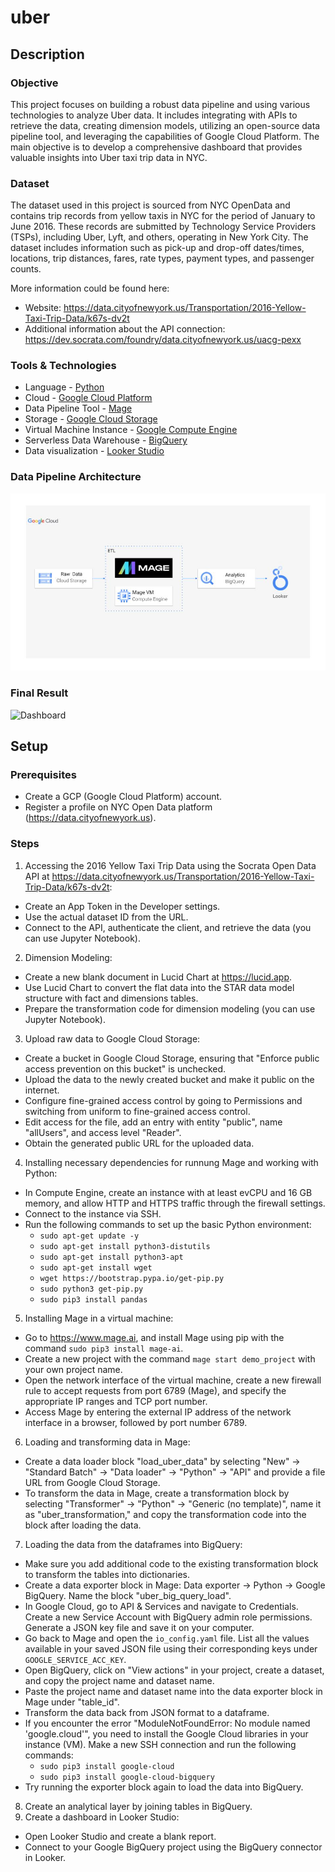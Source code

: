 # uber

## Description

### Objective

This project focuses on building a robust data pipeline and using various technologies to analyze Uber data. It includes integrating with APIs to retrieve the data, creating dimension models, utilizing an open-source data pipeline tool, and leveraging the capabilities of Google Cloud Platform. The main objective is to develop a comprehensive dashboard that provides valuable insights into Uber taxi trip data in NYC.

### Dataset

The dataset used in this project is sourced from NYC OpenData and contains trip records from yellow taxis in NYC for the period of January to June 2016. These records are submitted by Technology Service Providers (TSPs), including Uber, Lyft, and others, operating in New York City. The dataset includes information such as pick-up and drop-off dates/times, locations, trip distances, fares, rate types, payment types, and passenger counts. 

More information could be found here: 
- Website: https://data.cityofnewyork.us/Transportation/2016-Yellow-Taxi-Trip-Data/k67s-dv2t
- Additional information about the API connection: https://dev.socrata.com/foundry/data.cityofnewyork.us/uacg-pexx

### Tools & Technologies

- Language - [Python](https://www.python.org/)
- Cloud - [Google Cloud Platform](https://cloud.google.com/)
- Data Pipeline Tool - [Mage](https://www.mage.ai)
- Storage - [Google Cloud Storage](https://cloud.google.com/storage/)
- Virtual Machine Instance - [Google Compute Engine](https://cloud.google.com/compute)
- Serverless Data Warehouse - [BigQuery](https://cloud.google.com/bigquery/)
- Data visualization - [Looker Studio](https://lookerstudio.google.com/)

### Data Pipeline Architecture
![Architecture](https://github.com/umidmirzaev/uber/blob/main/images/architecture.jpg)

### Final Result
![Dashboard]()

## Setup

### Prerequisites

- Create a GCP (Google Cloud Platform) account.
- Register a profile on NYC Open Data platform (https://data.cityofnewyork.us).


### Steps

1. Accessing the 2016 Yellow Taxi Trip Data using the Socrata Open Data API at https://data.cityofnewyork.us/Transportation/2016-Yellow-Taxi-Trip-Data/k67s-dv2t:
  - Create an App Token in the Developer settings.
  - Use the actual dataset ID from the URL.
  - Connect to the API, authenticate the client, and retrieve the data (you can use Jupyter Notebook).

2. Dimension Modeling:
  - Create a new blank document in Lucid Chart at https://lucid.app.
  - Use Lucid Chart to convert the flat data into the STAR data model structure with fact and dimensions tables.
  - Prepare the transformation code for dimension modeling (you can use Jupyter Notebook).

3. Upload raw data to Google Cloud Storage:
  - Create a bucket in Google Cloud Storage, ensuring that "Enforce public access prevention on this bucket" is unchecked.
  - Upload the data to the newly created bucket and make it public on the internet.
  - Configure fine-grained access control by going to Permissions and switching from uniform to fine-grained access control.
  - Edit access for the file, add an entry with entity "public", name "allUsers", and access level "Reader".
  - Obtain the generated public URL for the uploaded data.

4. Installing necessary dependencies for runnung Mage and working with Python:
  - In Compute Engine, create an instance with at least evCPU and 16 GB memory, and allow HTTP and HTTPS traffic through the firewall settings.
  - Connect to the instance via SSH.
  - Run the following commands to set up the basic Python environment:
    - `sudo apt-get update -y`
    - `sudo apt-get install python3-distutils`
    - `sudo apt-get install python3-apt`
    - `sudo apt-get install wget`
    - `wget https://bootstrap.pypa.io/get-pip.py`
    - `sudo python3 get-pip.py`
    - `sudo pip3 install pandas`
  
5. Installing Mage in a virtual machine: 
  - Go to https://www.mage.ai, and install Mage using pip with the command `sudo pip3 install mage-ai`. 
  - Create a new project with the command `mage start demo_project` with your own project name. 
  - Open the network interface of the virtual machine, create a new firewall rule to accept requests from port 6789 (Mage), and specify the appropriate IP ranges and TCP port number. 
  - Access Mage by entering the external IP address of the network interface in a browser, followed by port number 6789. 

6. Loading and transforming data in Mage: 
  - Create a data loader block "load_uber_data" by selecting "New" -> "Standard Batch" -> "Data loader" -> "Python" -> "API" and provide a file URL from Google Cloud Storage. 
  - To transform the data in Mage, create a transformation block by selecting "Transformer" -> "Python" -> "Generic (no template)", name it as "uber_transformation," and copy the transformation code into the block after loading the data.

7. Loading the data from the dataframes into BigQuery:
  - Make sure you add additional code to the existing transformation block to transform the tables into dictionaries.
  - Create a data exporter block in Mage: Data exporter -> Python -> Google BigQuery. Name the block "uber_big_query_load".
  - In Google Cloud, go to API & Services and navigate to Credentials. Create a new Service Account with BigQuery admin role permissions. Generate a JSON key file and save it on your computer.
  - Go back to Mage and open the `io_config.yaml` file. List all the values available in your saved JSON file using their corresponding keys under `GOOGLE_SERVICE_ACC_KEY`.
  - Open BigQuery, click on "View actions" in your project, create a dataset, and copy the project name and dataset name.
  - Paste the project name and dataset name into the data exporter block in Mage under "table_id".
  - Transform the data back from JSON format to a dataframe.
  - If you encounter the error "ModuleNotFoundError: No module named 'google.cloud'", you need to install the Google Cloud libraries in your instance (VM). Make a new SSH connection and run the following commands:
       - `sudo pip3 install google-cloud`
       - `sudo pip3 install google-cloud-bigquery`
  - Try running the exporter block again to load the data into BigQuery.

8. Create an analytical layer by joining tables in BigQuery.
9. Create a dashboard in Looker Studio:
  - Open Looker Studio and create a blank report.
  - Connect to your Google BigQuery project using the BigQuery connector in Looker.
